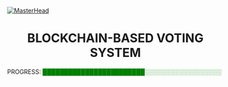 [![MasterHead](https://appinventiv.com/wp-content/uploads/2020/11/Role-of-blockchain-in-voting.gif)](https://github.com/Blockvotingzero)
<h1> <center>BLOCKCHAIN-BASED VOTING SYSTEM</center></h1>

PROGRESS: <span style="color: green;">████████████████████████░░░░░░░░░░░░░░░░░░</span> <span style="color: white;">50%</span>
